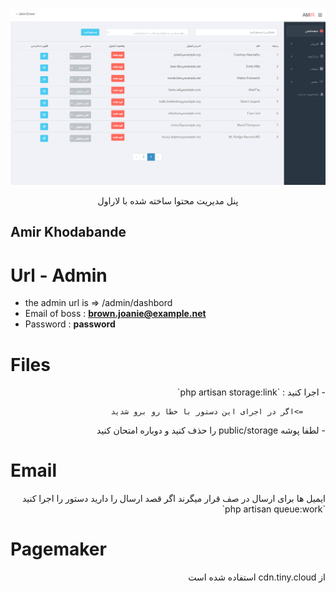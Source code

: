 ![alt](https://github.com/amirkhodabande/laravel-panel/blob/master/public/imageforgit/1.png)

<p align="center" dir="rtl">
پنل مدیریت محتوا ساخته شده با لاراول
</p>

## Amir Khodabande

# Url - Admin

-   the admin url is => /admin/dashbord
-   Email of boss : **brown.joanie@example.net**
-   Password : **password**

# Files

<div dir="rtl">
-   اجرا کنید :
    `php artisan storage:link`

         =>اگر در اجرای این دستور با خطا رو برو شدید

</div>

<div dir="rtl">
-   لطفا پوشه public/storage را حذف کنید و دوباره امتحان کنید
</div>

# Email

<div dir="rtl">
  ایمیل ها برای ارسال در صف قرار میگرند اگر قصد ارسال را دارید دستور را اجرا کنید
    `php artisan queue:work`
</div>

# Pagemaker

<div dir="rtl">
  از cdn.tiny.cloud استفاده شده است
</div>
